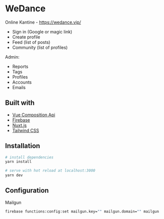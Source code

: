 # WeDance

Online Kantine - https://wedance.vip/

- Sign in (Google or magic link)
- Create profile
- Feed (list of posts)
- Community (list of profiles)

Admin:

- Reports
- Tags
- Profiles
- Accounts
- Emails

## Built with

- [Vue Composition Api](https://composition-api.vuejs.org/)
- [Firebase](https://firebase.google.com/)
- [Nuxt.js](https://nuxtjs.org)
- [Tailwind CSS](https://tailwindcss.com/)

## Installation

```bash
# install dependencies
yarn install

# serve with hot reload at localhost:3000
yarn dev
```

## Configuration

Mailgun

```bash
firebase functions:config:set mailgun.key="" mailgun.domain="" mailgun.host=""
```

